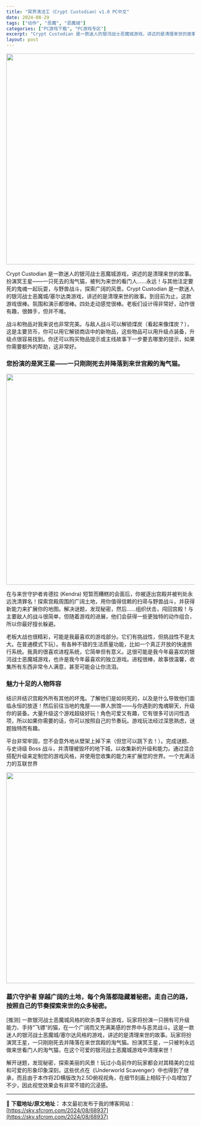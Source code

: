 ```yaml
---
title: "冥界清洁工（Crypt Custodian）v1.0 PC中文"
date: 2024-08-29
tags: ["动作", "恶魔", "恶魔城"]
categories: ["PC游戏下载", "PC游戏专区"]
excerpt: "Crypt Custodian 是一款迷人的银河战士恶魔城游戏，讲述的是清理来世的故事。扮演冥王星——一只死去的淘气猫，被判为来世的看门人……永远！与其他注定要死的鬼魂一起玩耍，与野兽战斗，探索广阔的风景。Crypt Custodian 是一款迷人的银河战士恶魔城/塞尔达类游戏，讲述的是清理来世的故&hellip;"
layout: post
---
```


<img class="aligncenter size-full wp-image-68916" src="https://sky.sfcrom.com/wp-content/uploads/2024/08/2024082903510430.webp" alt="" width="1000" height="562" />

Crypt Custodian 是一款迷人的银河战士恶魔城游戏，讲述的是清理来世的故事。扮演冥王星——一只死去的淘气猫，被判为来世的看门人……永远！与其他注定要死的鬼魂一起玩耍，与野兽战斗，探索广阔的风景。Crypt Custodian 是一款迷人的银河战士恶魔城/塞尔达类游戏，讲述的是清理来世的故事。到目前为止，这款游戏很棒。氛围和演示都很棒。四处走动感觉很棒。老板们设计得非常好，动作很有趣，很棘手，但并不难。

<span>战斗和物品对我来说也非常完美。与敌人战斗可以解锁煤炭（看起来像煤炭？），这是主要货币，你可以用它解锁商店中的新物品，这些物品可以用升级点装备，升级点很容易找到。你还可以购买物品提示或主线故事下一步要去哪里的提示，如果你需要额外的帮助，这非常好。</span>
<h3><span>您扮演的是冥王星——一只刚刚死去并降落到来世宫殿的淘气猫。</span></h3>
<img class="aligncenter size-full wp-image-68915" src="https://sky.sfcrom.com/wp-content/uploads/2024/08/2024082903510364.webp" alt="" width="1000" height="562" />

<span>在与来世守护者肯德拉 (Kendra) 短暂而糟糕的会面后，你被逐出宫殿并被判处永远洗清罪名！探索宫殿周围的广阔土地，用你值得信赖的扫帚与野兽战斗，并获得新能力来扩展你的地图。解决谜题，发现秘密，然后……组织伏击，闯回宫殿！与主要敌人的战斗很简单，但随着游戏的进展，他们会获得一些更独特的动作组合，所以你最好擅长躲避。</span>

<span>老板大战也很精彩，可能是我最喜欢的游戏部分。它们有挑战性，但挑战性不是太大。在普通模式下玩）。有各种不错的生活质量功能，比如一个真正开放的快速旅行系统。我真的很喜欢进程系统，它简单但有意义。这很可能是我今年最喜欢的银河战士恶魔城游戏，也许是我今年最喜欢的独立游戏。进程很棒，故事很温馨，收集所有东西非常令人满意，甚至可能会让你流泪。</span>
<h3><span>魅力十足的人物阵容</span></h3>
<span>结识并结识宫殿外所有其他的坏鬼。了解他们是如何死的，以及是什么导致他们面临永恒的放逐！然后前往当地的鬼屋——罪人旅馆——与你遇到的鬼魂聊天，升级你的装备。大量升级这个游戏超级好玩！角色可爱又有趣，它有很多可访问性选项，所以如果你需要的话，你可以按照自己的节奏玩。游戏玩法经过深思熟虑，谜题独特而有趣。</span>

<span>平台非常牢固，您不会意外地从壁架上掉下来（但您可以跳下去！）。完成谜题、与史诗级 Boss 战斗，并清理被毁坏的地下城，以收集新的升级和能力。通过混合搭配升级来定制您的游戏风格，并使用您收集的能力来扩展您的世界。一个充满活力的互联世界</span>

<img class="aligncenter size-full wp-image-68913" src="https://sky.sfcrom.com/wp-content/uploads/2024/08/202408290351021.webp" alt="" width="1000" height="562" />
<h3><span>墓穴守护者 穿越广阔的土地，每个角落都隐藏着秘密。走自己的路，按照自己的节奏探索来世的众多秘密。</span></h3>
<span>[推测] 一款银河战士恶魔城风格的砍杀类平台游戏，玩家将扮演一只拥有可升级能力、手持“飞镖”的猫，在一个广阔而又充满美感的世界中与恶灵战斗。这是一款迷人的银河战士恶魔城/塞尔达风格的游戏，讲述的是清理来世的故事。玩家将扮演冥王星，一只刚刚死去并降落在来世宫殿的淘气猫。扮演冥王星，一只被判永远做来世看门人的淘气猫，在这个可爱的银河战士恶魔城游戏中清理来世！</span>

解开谜题，发现秘密，探索美丽的风景！玩过小岛前作的玩家都会对其精美的立绘和可爱的形象印象深刻，这些优点在《Underworld Scavenger》中也得到了继承，而且由于本作将2D横版改为2.5D俯视视角，在细节刻画上相较于小岛增加了不少，因此视觉效果会有非常不错的沉浸感。

---
📖 **下载地址/原文地址：** 本文最初发布于我的博客网站：[https://sky.sfcrom.com/2024/08/68937](https://sky.sfcrom.com/2024/08/68937)
